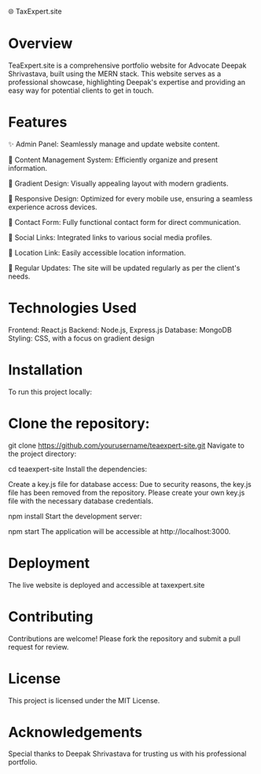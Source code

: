  🌐 TaxExpert.site

# Overview
TeaExpert.site is a comprehensive portfolio website for Advocate Deepak Shrivastava, built using the MERN stack. This website serves as a professional showcase, highlighting Deepak's expertise and providing an easy way for potential clients to get in touch.

# Features
✨ Admin Panel: Seamlessly manage and update website content.

📝 Content Management System: Efficiently organize and present information.

🎨 Gradient Design: Visually appealing layout with modern gradients.

📱 Responsive Design: Optimized for every mobile use, ensuring a seamless experience across devices.

📧 Contact Form: Fully functional contact form for direct communication.

🔗 Social Links: Integrated links to various social media profiles.

📍 Location Link: Easily accessible location information.

🔄 Regular Updates: The site will be updated regularly as per the client's needs.

# Technologies Used
Frontend: React.js
Backend: Node.js, Express.js
Database: MongoDB
Styling: CSS, with a focus on gradient design

# Installation
To run this project locally:

# Clone the repository:



git clone https://github.com/yourusername/teaexpert-site.git
Navigate to the project directory:


cd teaexpert-site
Install the dependencies:

Create a key.js file for database access:
Due to security reasons, the key.js file has been removed from the repository. Please create your own key.js file with the necessary database credentials.



npm install
Start the development server:



npm start
The application will be accessible at http://localhost:3000.

# Deployment
The live website is deployed and accessible at taxexpert.site

# Contributing
Contributions are welcome! Please fork the repository and submit a pull request for review.

# License
This project is licensed under the MIT License.

# Acknowledgements
Special thanks to Deepak Shrivastava for trusting us with his professional portfolio.
